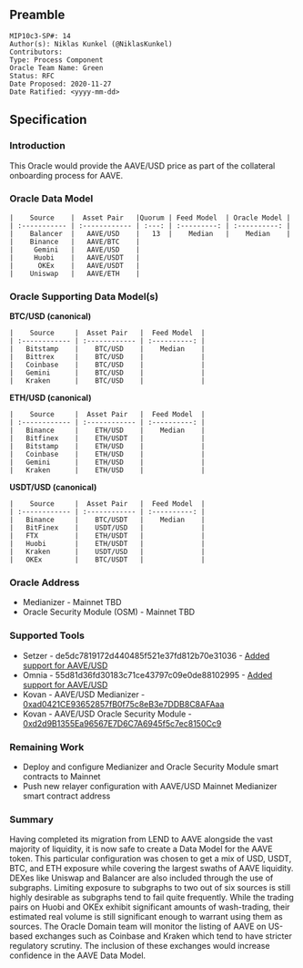 ## Preamble
```
MIP10c3-SP#: 14
Author(s): Niklas Kunkel (@NiklasKunkel)
Contributors:
Type: Process Component
Oracle Team Name: Green
Status: RFC
Date Proposed: 2020-11-27
Date Ratified: <yyyy-mm-dd>
```

## Specification

### Introduction

This Oracle would provide the AAVE/USD price as part of the collateral onboarding process for AAVE.

### Oracle Data Model 

    |    Source    |  Asset Pair   |Quorum | Feed Model  | Oracle Model |
    | :----------- | :------------ | :---: | :---------: | :----------: |
    |    Balancer  |   AAVE/USD    |   13  |    Median   |    Median    |
    |    Binance   |   AAVE/BTC    | 
    |     Gemini   |   AAVE/USD    |
    |     Huobi    |   AAVE/USDT   |
    |      OKEx    |   AAVE/USDT   |
    |    Uniswap   |   AAVE/ETH    |


### Oracle Supporting Data Model(s)

 **BTC/USD (canonical)**

    |    Source     |  Asset Pair   |  Feed Model  |
    | :------------ | :------------ | :----------: | 
    |   Bitstamp    |    BTC/USD    |    Median    |
    |   Bittrex     |    BTC/USD    |              |
    |   Coinbase    |    BTC/USD    |              |
    |   Gemini      |    BTC/USD    |              |
    |   Kraken      |    BTC/USD    |              |


 **ETH/USD (canonical)**

    |    Source     |  Asset Pair   |  Feed Model  |
    | :------------ | :------------ | :----------: | 
    |   Binance     |    ETH/USD    |    Median    |
    |   Bitfinex    |    ETH/USDT   |              |
    |   Bitstamp    |    ETH/USD    |              |
    |   Coinbase    |    ETH/USD    |              |
    |   Gemini      |    ETH/USD    |              |
    |   Kraken      |    ETH/USD    |              |

**USDT/USD (canonical)**

    |    Source     |  Asset Pair   |  Feed Model  |
    | :------------ | :------------ | :----------: | 
    |   Binance     |    BTC/USDT   |    Median    |
    |   BitFinex    |    USDT/USD   |              |
    |   FTX         |    ETH/USDT   |              |
    |   Huobi       |    ETH/USDT   |              |
    |   Kraken      |    USDT/USD   |              |
    |   OKEx        |    BTC/USDT   |              |

### Oracle Address
- Medianizer - Mainnet TBD
- Oracle Security Module (OSM) - Mainnet TBD
    
### Supported Tools
- Setzer - de5dc7819172d440485f521e37fd812b70e31036 - [Added support for AAVE/USD](https://github.com/makerdao/setzer-mcd/commit/de5dc7819172d440485f521e37fd812b70e31036)
- Omnia - 55d81d36fd30183c71ce43797c09e0de88102995 - [Added support for AAVE/USD](https://github.com/makerdao/oracles-v2/commit/55d81d36fd30183c71ce43797c09e0de88102995)
- Kovan - AAVE/USD Medianizer - [0xad0421CE93652857fB0f75c8eB3e7DDB8C8AFAaa](https://kovan.etherscan.io/address/0xad0421CE93652857fB0f75c8eB3e7DDB8C8AFAaa)
- Kovan - AAVE/USD Oracle Security Module - [0xd2d9B1355Ea96567E7D6C7A6945f5c7ec8150Cc9](https://kovan.etherscan.io/address/0xd2d9B1355Ea96567E7D6C7A6945f5c7ec8150Cc9)

### Remaining Work

- Deploy and configure Medianizer and Oracle Security Module smart contracts to Mainnet
- Push new relayer configuration with AAVE/USD Mainnet Medianizer smart contract address

### Summary

Having completed its migration from LEND to AAVE alongside the vast majority of liquidity, it is now safe to create a Data Model for the AAVE token. This particular configuration was chosen to get a mix of USD, USDT, BTC, and ETH exposure while covering the largest swaths of AAVE liquidity. DEXes like Uniswap and Balancer are also included through the use of subgraphs. Limiting exposure to subgraphs to two out of six sources is still highly desirable as subgraphs tend to fail quite frequently. While the trading pairs on Huobi and OKEx exhibit significant amounts of wash-trading, their estimated real volume is still significant enough to warrant using them as sources. The Oracle Domain team will monitor the listing of AAVE on US-based exchanges such as Coinbase and Kraken which tend to have stricter regulatory scrutiny. The inclusion of these exchanges would increase confidence in the AAVE Data Model.